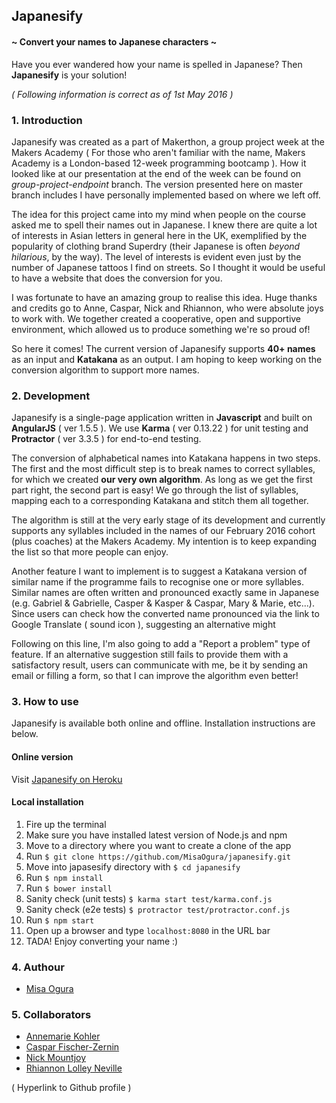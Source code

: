 ## Japanesify
#### ~ Convert your names to Japanese characters ~

Have you ever wandered how your name is spelled in Japanese? Then **Japanesify** is your solution!

*( Following information is correct as of 1st May 2016 )*

### 1. Introduction
Japanesify was created as a part of Makerthon, a group project week at the Makers Academy ( For those who aren't familiar with the name, Makers Academy is a London-based 12-week programming bootcamp ). How it looked like at our presentation at the end of the week can be found on *group-project-endpoint* branch. The version presented here on master branch includes I have personally implemented based on where we left off.

The idea for this project came into my mind when people on the course asked me to spell their names out in Japanese. I knew there are quite a lot of interests in Asian letters in general here in the UK, exemplified by the popularity of clothing brand Superdry (their Japanese is often *beyond hilarious*, by the way). The level of interests is evident even just by the number of Japanese tattoos I find on streets. So I thought it would be useful to have a website that does the conversion for you.

I was fortunate to have an amazing group to realise this idea. Huge thanks and credits go to Anne, Caspar, Nick and Rhiannon, who were absolute joys to work with. We together created a cooperative, open and supportive environment, which allowed us to produce something we're so proud of!

So here it comes! The current version of Japanesify supports **40+ names** as an input and **Katakana** as an output. I am hoping to keep working on the conversion algorithm to support more names.

### 2. Development
Japanesify is a single-page application written in **Javascript** and built on **AngularJS** ( ver 1.5.5 ). We use **Karma** ( ver 0.13.22 ) for unit testing and **Protractor** ( ver 3.3.5 ) for end-to-end testing.

The conversion of alphabetical names into Katakana happens in two steps. The first and the most difficult step is to break names to correct syllables, for which we created **our very own algorithm**. As long as we get the first part right, the second part is easy! We go through the list of syllables, mapping each to a corresponding Katakana and stitch them all together.

The algorithm is still at the very early stage of its development and currently supports any syllables included in the names of our February 2016 cohort (plus coaches) at the Makers Academy. My intention is to keep expanding the list so that more people can enjoy.

Another feature I want to implement is to suggest a Katakana version of similar name if the programme fails to recognise one or more syllables. Similar names are often written and pronounced exactly same in Japanese (e.g. Gabriel & Gabrielle, Casper & Kasper & Caspar, Mary & Marie, etc...). Since users can check how the converted name pronounced via the link to Google Translate ( sound icon ), suggesting an alternative might

Following on this line, I'm also going to add a "Report a problem" type of feature. If an alternative suggestion still fails to provide them with a satisfactory result, users can communicate with me, be it by sending an email or filling a form, so that I can improve the algorithm even better!

### 3. How to use
Japanesify is available both online and offline. Installation instructions are below.

#### Online version
Visit <a href="https://japanesify.herokuapp.com/">Japanesify on Heroku</a>

#### Local installation
1. Fire up the terminal
2. Make sure you have installed latest version of Node.js and npm
3. Move to a directory where you want to create a clone of the app
4. Run `$ git clone https://github.com/MisaOgura/japanesify.git`
5. Move into japasesify directory with `$ cd japanesify`
6. Run `$ npm install`
7. Run `$ bower install`
8. Sanity check (unit tests) `$ karma start test/karma.conf.js`
9. Sanity check (e2e tests) `$ protractor test/protractor.conf.js`
10. Run `$ npm start`
11. Open up a browser and type `localhost:8080` in the URL bar
12. TADA! Enjoy converting your name :)

### 4. Authour
- <a href='https://github.com/MisaOgura'>Misa Ogura</a>

### 5. Collaborators
- <a href='https://github.com/AnnemarieKohler'>Annemarie Kohler</a>
- <a href='https://github.com/ccfz'>Caspar Fischer-Zernin</a>
- <a href='https://github.com/NickMountjoy'>Nick Mountjoy</a>
- <a href='https://github.com/rhiannonruth'>Rhiannon Lolley Neville</a>

( Hyperlink to Github profile )

